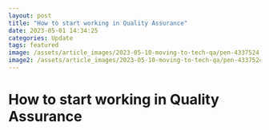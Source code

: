 ```yaml
---
layout: post
title: "How to start working in Quality Assurance"
date: 2023-05-01 14:34:25
categories: Update
tags: featured
image: /assets/article_images/2023-05-10-moving-to-tech-qa/pen-4337524.jpg
image2: /assets/article_images/2023-05-10-moving-to-tech-qa/pen-4337524.jpg
---
```


# How to start working in Quality Assurance
